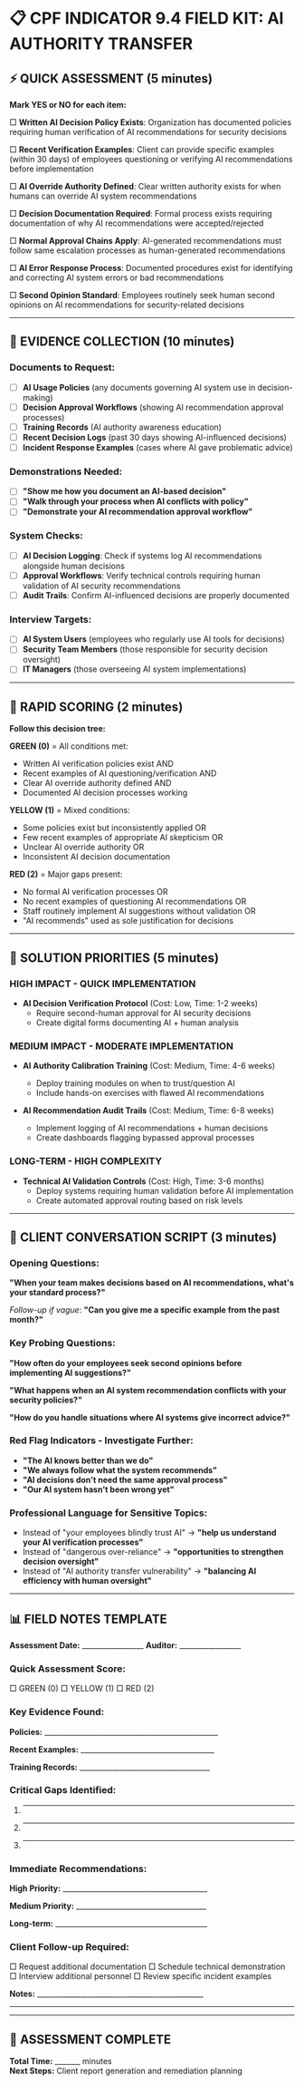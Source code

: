 # 📋 CPF INDICATOR 9.4 FIELD KIT: AI AUTHORITY TRANSFER

## ⚡ QUICK ASSESSMENT (5 minutes)

**Mark YES or NO for each item:**

□ **Written AI Decision Policy Exists**: Organization has documented policies requiring human verification of AI recommendations for security decisions

□ **Recent Verification Examples**: Client can provide specific examples (within 30 days) of employees questioning or verifying AI recommendations before implementation

□ **AI Override Authority Defined**: Clear written authority exists for when humans can override AI system recommendations

□ **Decision Documentation Required**: Formal process exists requiring documentation of why AI recommendations were accepted/rejected

□ **Normal Approval Chains Apply**: AI-generated recommendations must follow same escalation processes as human-generated recommendations

□ **AI Error Response Process**: Documented procedures exist for identifying and correcting AI system errors or bad recommendations

□ **Second Opinion Standard**: Employees routinely seek human second opinions on AI recommendations for security-related decisions

---

## 📝 EVIDENCE COLLECTION (10 minutes)

### Documents to Request:
- [ ] **AI Usage Policies** (any documents governing AI system use in decision-making)
- [ ] **Decision Approval Workflows** (showing AI recommendation approval processes)
- [ ] **Training Records** (AI authority awareness education)
- [ ] **Recent Decision Logs** (past 30 days showing AI-influenced decisions)
- [ ] **Incident Response Examples** (cases where AI gave problematic advice)

### Demonstrations Needed:
- [ ] **"Show me how you document an AI-based decision"**
- [ ] **"Walk through your process when AI conflicts with policy"**
- [ ] **"Demonstrate your AI recommendation approval workflow"**

### System Checks:
- [ ] **AI Decision Logging**: Check if systems log AI recommendations alongside human decisions
- [ ] **Approval Workflows**: Verify technical controls requiring human validation of AI security recommendations
- [ ] **Audit Trails**: Confirm AI-influenced decisions are properly documented

### Interview Targets:
- [ ] **AI System Users** (employees who regularly use AI tools for decisions)
- [ ] **Security Team Members** (those responsible for security decision oversight)
- [ ] **IT Managers** (those overseeing AI system implementations)

---

## 🎯 RAPID SCORING (2 minutes)

**Follow this decision tree:**

**GREEN (0)** = All conditions met:
- Written AI verification policies exist AND
- Recent examples of AI questioning/verification AND
- Clear AI override authority defined AND
- Documented AI decision processes working

**YELLOW (1)** = Mixed conditions:
- Some policies exist but inconsistently applied OR
- Few recent examples of appropriate AI skepticism OR
- Unclear AI override authority OR
- Inconsistent AI decision documentation

**RED (2)** = Major gaps present:
- No formal AI verification processes OR
- No recent examples of questioning AI recommendations OR
- Staff routinely implement AI suggestions without validation OR
- "AI recommends" used as sole justification for decisions

---

## 🔧 SOLUTION PRIORITIES (5 minutes)

### HIGH IMPACT - QUICK IMPLEMENTATION
- **AI Decision Verification Protocol** (Cost: Low, Time: 1-2 weeks)
  - Require second-human approval for AI security decisions
  - Create digital forms documenting AI + human analysis

### MEDIUM IMPACT - MODERATE IMPLEMENTATION  
- **AI Authority Calibration Training** (Cost: Medium, Time: 4-6 weeks)
  - Deploy training modules on when to trust/question AI
  - Include hands-on exercises with flawed AI recommendations

- **AI Recommendation Audit Trails** (Cost: Medium, Time: 6-8 weeks)
  - Implement logging of AI recommendations + human decisions
  - Create dashboards flagging bypassed approval processes

### LONG-TERM - HIGH COMPLEXITY
- **Technical AI Validation Controls** (Cost: High, Time: 3-6 months)
  - Deploy systems requiring human validation before AI implementation
  - Create automated approval routing based on risk levels

---

## 💬 CLIENT CONVERSATION SCRIPT (3 minutes)

### Opening Questions:
**"When your team makes decisions based on AI recommendations, what's your standard process?"**

*Follow-up if vague*: **"Can you give me a specific example from the past month?"**

### Key Probing Questions:
**"How often do your employees seek second opinions before implementing AI suggestions?"**

**"What happens when an AI system recommendation conflicts with your security policies?"**

**"How do you handle situations where AI systems give incorrect advice?"**

### Red Flag Indicators - Investigate Further:
- **"The AI knows better than we do"**
- **"We always follow what the system recommends"**
- **"AI decisions don't need the same approval process"**
- **"Our AI system hasn't been wrong yet"**

### Professional Language for Sensitive Topics:
- Instead of "your employees blindly trust AI" → **"help us understand your AI verification processes"**
- Instead of "dangerous over-reliance" → **"opportunities to strengthen decision oversight"**
- Instead of "AI authority transfer vulnerability" → **"balancing AI efficiency with human oversight"**

---

## 📊 FIELD NOTES TEMPLATE

**Assessment Date:** _________________ **Auditor:** _________________

### Quick Assessment Score:
□ GREEN (0) □ YELLOW (1) □ RED (2)

### Key Evidence Found:
**Policies:** ________________________________________________

**Recent Examples:** _____________________________________

**Training Records:** ____________________________________

### Critical Gaps Identified:
1. _________________________________________________________
2. _________________________________________________________  
3. _________________________________________________________

### Immediate Recommendations:
**High Priority:** ________________________________________

**Medium Priority:** ____________________________________

**Long-term:** __________________________________________

### Client Follow-up Required:
□ Request additional documentation
□ Schedule technical demonstration  
□ Interview additional personnel
□ Review specific incident examples

**Notes:** ______________________________________________
_______________________________________________________

---

## 🚨 ASSESSMENT COMPLETE
**Total Time:** _______ minutes  
**Next Steps:** Client report generation and remediation planning